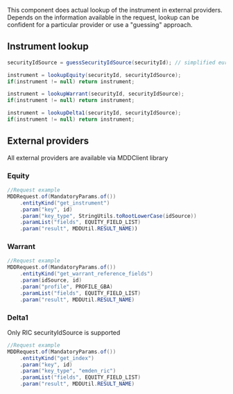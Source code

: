 This component does actual lookup of the instrument in external providers. Depends on the information available in the request, lookup can be confident for a particular provider or use a "guessing" approach.

## Instrument lookup 

```java
securityIdSource = guessSecurityIdSource(securityId); // simplified euristics from Instrument keeper

instrument = lookupEquity(securityId, securityIdSource);
if(instrument != null) return instrument;

instrument = lookupWarrant(securityId, securityIdSource);
if(instrument != null) return instrument;

instrument = lookupDelta1(securityId, securityIdSource);
if(instrument != null) return instrument;
```

## External providers 

All external providers are available via MDDClient library 

### Equity

```java
//Request example
MDDRequest.of(MandatoryParams.of())
    .entityKind("get_instrument")
    .param("key", id)
    .param("key_type", StringUtils.toRootLowerCase(idSource))
    .paramList("fields", EQUITY_FIELD_LIST)
    .param("result", MDDUtil.RESULT_NAME))
```

### Warrant

```java
//Request example
MDDRequest.of(MandatoryParams.of())
    .entityKind("get_warrant_reference_fields")
    .param(idSource, id)
    .param("profile", PROFILE_GBA)
    .paramList("fields", EQUITY_FIELD_LIST)
    .param("result", MDDUtil.RESULT_NAME)
```

### Delta1

Only RIC securityIdSource is supported

```java
//Request example
MDDRequest.of(MandatoryParams.of())
    .entityKind("get_index")
    .param("key", id)
    .param("key_type", "emden_ric")
    .paramList("fields", EQUITY_FIELD_LIST)
    .param("result", MDDUtil.RESULT_NAME)
```